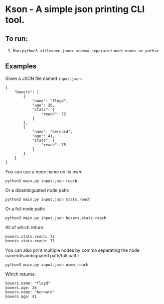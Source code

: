 # Kson - A simple json printing CLI tool.

## To run:
1. Run `python3 <filename.json> <comma-separated-node-names-or-paths>`

## Examples
Given a JSON file named `input.json`:
```
{
	"boxers": [
		{
			"name": "floyd",
			"age": 26,
			"stats": {
				"reach": 72
			}
		},
		{
			"name": "bernard",
			"age": 41,
			"stats": {
				"reach": 75
			}
		}
	]
}
```
You can use a node name on its own: 

`python3 main.py input.json reach`

Or a disambiguated node path: 

`python3 main.py input.json stats.reach`

Or a full node path: 

`python3 main.py input.json boxers.stats.reach`

All of which return:
```
boxers.stats.reach: 72
boxers.stats.reach: 75
```

You can also print multiple nodes by comma separating the node name/disambiguated path/full path:

`python3 main.py input.json name,reach`

Which returns:
```
boxers.name: "floyd"
boxers.age: 26
boxers.name: "bernard"
boxers.age: 41
```

